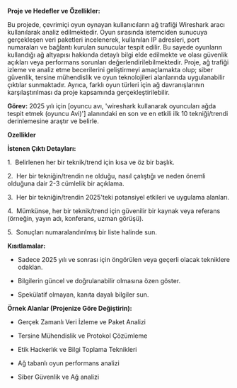 **Proje ve Hedefler ve Özellikler:** 



Bu projede, çevrimiçi oyun oynayan kullanıcıların ağ trafiği Wireshark aracı kullanılarak analiz edilmektedir. Oyun sırasında istemciden sunucuya gerçekleşen veri paketleri incelenerek, kullanılan IP adresleri, port numaraları ve bağlantı kurulan sunucular tespit edilir. Bu sayede oyunların kullandığı ağ altyapısı hakkında detaylı bilgi elde edilmekte ve olası güvenlik açıkları veya performans sorunları değerlendirilebilmektedir. Proje, ağ trafiği izleme ve analiz etme becerilerini geliştirmeyi amaçlamakta olup; siber güvenlik, tersine mühendislik ve oyun teknolojileri alanlarında uygulanabilir çıktılar sunmaktadır. Ayrıca, farklı oyun türleri için ağ davranışlarının karşılaştırılması da proje kapsamında gerçekleştirilebilir.





**Görev:** 2025 yılı için [oyuncu avı, 'wireshark kullanarak oyuncuları ağda tespit etmek (oyuncu Avi)'] alanındaki en son ve en etkili ilk 10 tekniği/trendi derinlemesine araştır ve belirle.



**Ozellikler** 



**İstenen Çıktı Detayları:**

1.  Belirlenen her bir teknik/trend için kısa ve öz bir başlık.

2.  Her bir tekniğin/trendin ne olduğu, nasıl çalıştığı ve neden önemli olduğuna dair 2-3 cümlelik bir açıklama.

3.  Her bir tekniğin/trendin 2025'teki potansiyel etkileri ve uygulama alanları.

4.  Mümkünse, her bir teknik/trend için güvenilir bir kaynak veya referans (örneğin, yayın adı, konferans, uzman görüşü).

5.  Sonuçları numaralandırılmış bir liste halinde sun.



**Kısıtlamalar:**

- Sadece 2025 yılı ve sonrası için öngörülen veya geçerli olacak tekniklere odaklan.

- Bilgilerin güncel ve doğrulanabilir olmasına özen göster.

- Spekülatif olmayan, kanıta dayalı bilgiler sun.



**Örnek Alanlar (Projenize Göre Değiştirin):**

- Gerçek Zamanlı Veri İzleme ve Paket Analizi

- Tersine Mühendislik ve Protokol Çözümleme

- Etik Hackerlık ve Bilgi Toplama Teknikleri

- Ağ tabanlı oyun performans analizi

- Siber Güvenlik ve Ağ analizi
